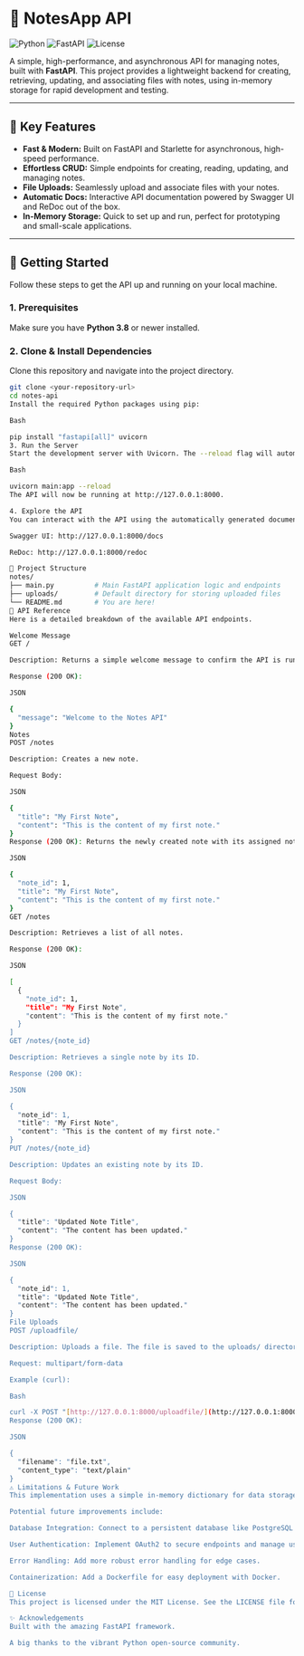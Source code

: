 # 📝 NotesApp API

![Python](https://img.shields.io/badge/Python-3.8%2B-blue?style=for-the-badge&logo=python)
![FastAPI](https://img.shields.io/badge/FastAPI-0.100%2B-green?style=for-the-badge&logo=fastapi)
![License](https://img.shields.io/badge/License-MIT-lightgrey?style=for-the-badge)

A simple, high-performance, and asynchronous API for managing notes, built with **FastAPI**. This project provides a lightweight backend for creating, retrieving, updating, and associating files with notes, using in-memory storage for rapid development and testing.

---

## 🚀 Key Features

-   **Fast & Modern:** Built on FastAPI and Starlette for asynchronous, high-speed performance.
-   **Effortless CRUD:** Simple endpoints for creating, reading, updating, and managing notes.
-   **File Uploads:** Seamlessly upload and associate files with your notes.
-   **Automatic Docs:** Interactive API documentation powered by Swagger UI and ReDoc out of the box.
-   **In-Memory Storage:** Quick to set up and run, perfect for prototyping and small-scale applications.

---

## 🏁 Getting Started

Follow these steps to get the API up and running on your local machine.

### 1. Prerequisites

Make sure you have **Python 3.8** or newer installed.

### 2. Clone & Install Dependencies

Clone this repository and navigate into the project directory.

```bash
git clone <your-repository-url>
cd notes-api
Install the required Python packages using pip:

Bash

pip install "fastapi[all]" uvicorn
3. Run the Server
Start the development server with Uvicorn. The --reload flag will automatically restart the server on code changes.

Bash

uvicorn main:app --reload
The API will now be running at http://127.0.0.1:8000.

4. Explore the API
You can interact with the API using the automatically generated documentation:

Swagger UI: http://127.0.0.1:8000/docs

ReDoc: http://127.0.0.1:8000/redoc

📁 Project Structure
notes/
├── main.py          # Main FastAPI application logic and endpoints
├── uploads/         # Default directory for storing uploaded files
└── README.md        # You are here!
📌 API Reference
Here is a detailed breakdown of the available API endpoints.

Welcome Message
GET /

Description: Returns a simple welcome message to confirm the API is running.

Response (200 OK):

JSON

{
  "message": "Welcome to the Notes API"
}
Notes
POST /notes

Description: Creates a new note.

Request Body:

JSON

{
  "title": "My First Note",
  "content": "This is the content of my first note."
}
Response (200 OK): Returns the newly created note with its assigned note_id.

JSON

{
  "note_id": 1,
  "title": "My First Note",
  "content": "This is the content of my first note."
}
GET /notes

Description: Retrieves a list of all notes.

Response (200 OK):

JSON

[
  {
    "note_id": 1,
    "title": "My First Note",
    "content": "This is the content of my first note."
  }
]
GET /notes/{note_id}

Description: Retrieves a single note by its ID.

Response (200 OK):

JSON

{
  "note_id": 1,
  "title": "My First Note",
  "content": "This is the content of my first note."
}
PUT /notes/{note_id}

Description: Updates an existing note by its ID.

Request Body:

JSON

{
  "title": "Updated Note Title",
  "content": "The content has been updated."
}
Response (200 OK):

JSON

{
  "note_id": 1,
  "title": "Updated Note Title",
  "content": "The content has been updated."
}
File Uploads
POST /uploadfile/

Description: Uploads a file. The file is saved to the uploads/ directory.

Request: multipart/form-data

Example (curl):

Bash

curl -X POST "[http://127.0.0.1:8000/uploadfile/](http://127.0.0.1:8000/uploadfile/)" -F "file=@/path/to/your/file.txt"
Response (200 OK):

JSON

{
  "filename": "file.txt",
  "content_type": "text/plain"
}
⚠️ Limitations & Future Work
This implementation uses a simple in-memory dictionary for data storage. This means all notes will be lost when the server restarts.

Potential future improvements include:

Database Integration: Connect to a persistent database like PostgreSQL or SQLite using an ORM like SQLAlchemy.

User Authentication: Implement OAuth2 to secure endpoints and manage user-specific notes.

Error Handling: Add more robust error handling for edge cases.

Containerization: Add a Dockerfile for easy deployment with Docker.

📜 License
This project is licensed under the MIT License. See the LICENSE file for details.

✨ Acknowledgements
Built with the amazing FastAPI framework.

A big thanks to the vibrant Python open-source community.
